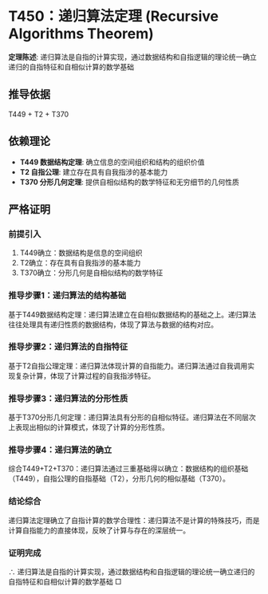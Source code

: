 # T450：递归算法定理 (Recursive Algorithms Theorem)

**定理陈述**: 递归算法是自指的计算实现，通过数据结构和自指逻辑的理论统一确立递归的自指特征和自相似计算的数学基础

## 推导依据
T449 + T2 + T370

## 依赖理论
- **T449 数据结构定理**: 确立信息的空间组织和结构的组织价值
- **T2 自指公理**: 建立存在具有自我指涉的基本能力
- **T370 分形几何定理**: 提供自相似结构的数学特征和无穷细节的几何性质

## 严格证明

### 前提引入
1. T449确立：数据结构是信息的空间组织
2. T2确立：存在具有自我指涉的基本能力
3. T370确立：分形几何是自相似结构的数学特征

### 推导步骤1：递归算法的结构基础
基于T449数据结构定理：递归算法建立在自相似数据结构的基础之上。递归算法往往处理具有递归性质的数据结构，体现了算法与数据的结构对应。

### 推导步骤2：递归算法的自指特征
基于T2自指公理定理：递归算法体现计算的自指能力。递归算法通过自我调用实现复杂计算，体现了计算过程的自我指涉特征。

### 推导步骤3：递归算法的分形性质
基于T370分形几何定理：递归算法具有分形的自相似特征。递归算法在不同层次上表现出相似的计算模式，体现了计算的分形性质。

### 推导步骤4：递归算法的确立
综合T449+T2+T370：递归算法通过三重基础得以确立：数据结构的组织基础（T449），自指公理的自指基础（T2），分形几何的相似基础（T370）。

### 结论综合
递归算法定理确立了自指计算的数学合理性：递归算法不是计算的特殊技巧，而是计算自指能力的直接体现，反映了计算与存在的深层统一。

### 证明完成
∴ 递归算法是自指的计算实现，通过数据结构和自指逻辑的理论统一确立递归的自指特征和自相似计算的数学基础 □